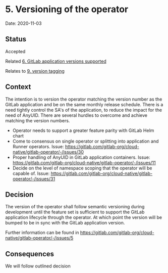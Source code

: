 # 5. Versioning of the operator

Date: 2020-11-03

## Status

Accepted

Related [6. GitLab application versions supported](0006-gitlab-application-versions-supported.md)

Relates to [9. version tagging](0009-version-tagging.md)

## Context

The intention is to version the operator matching the version number as the
GitLab application and be on the same monthly release schedule. 
There is a need tightly control the SA's of the application, to reduce the impact 
for the need of AnyUID. There are several hurdles to overcome and achieve matching 
the version numbers.

- Operator needs to support a greater feature parity with GitLab Helm chart
- Come to consensus on single operator or splitting into application and
  Runner operators. Issue: <https://gitlab.com/gitlab-org/cloud-native/gitlab-operator/-/issues/30>
- Proper handling of AnyUID in GitLab application containers. Issue:
  <https://gitlab.com/gitlab-org/cloud-native/gitlab-operator/-/issues/11>
- Decide on the level of namespace scoping that the operator will be capable of.
  Issue: <https://gitlab.com/gitlab-org/cloud-native/gitlab-operator/-/issues/31>

## Decision

The version of the operator shall follow semantic versioning during development
until the feature set is sufficient to support the GitLab application
lifecycle through the operator. At which point the version will be bumped
to be in sync with the GitLab application version.

Further information can be found in <https://gitlab.com/gitlab-org/cloud-native/gitlab-operator/-/issues/5>

## Consequences

We will follow outlined decision
